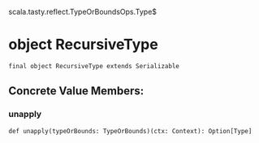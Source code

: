 scala.tasty.reflect.TypeOrBoundsOps.Type$
# object RecursiveType

<pre><code class="language-scala" >final object RecursiveType extends Serializable</pre></code>
## Concrete Value Members:
### unapply
<pre><code class="language-scala" >def unapply(typeOrBounds: TypeOrBounds)(ctx: Context): Option[Type]</pre></code>

